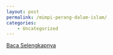 ```yaml
---
layout: post
permalink: /mimpi-perang-dalam-islam/
categories:
    - Uncategorized
---
```


[Baca Selengkapnya](/01)